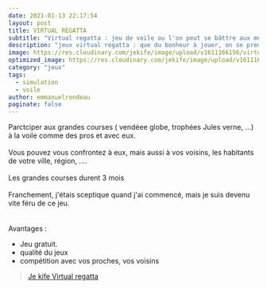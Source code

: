 ```yaml
---
date: 2021-01-13 22:17:54
layout: post
title: VIRTUAL REGATTA
subtitle: "Virtual regatta : jeu de voile ou l'on peut se bâttre aux meilleurs navigateurs"
description: "jeux virtual regatta : que du bonheur à jouer, on se prendrait pour un skipper"
image: https://res.cloudinary.com/jekife/image/upload/v1611166156/virtualregatta_s7xbyg.jpg
optimized_image: https://res.cloudinary.com/jekife/image/upload/v1611166156/virtualregatta_s7xbyg.jpg
category: "jeux"
tags:
  - simulation
  - voile  
author: emmanuelrondeau
paginate: false
---
```


Parctciper aux grandes courses ( vendéee globe, trophées Jules verne, ...) à la voile comme des pros et avec eux.\
\
Vous pouvez vous confrontez à eux, mais aussi à vos voisins, les habitants de votre ville, région, .... \
\
Les grandes courses durent 3 mois\
\
Franchement, j'étais sceptique quand j'ai commencé, mais je suis devenu vite féru de ce jeu.
\
\
\
Avantages :

* Jeu gratuit.
* qualité du jeux
* compétition avec vos proches, vos voisins

> [Je kife Virtual regatta](https://www.virtualregatta.com/fr/)
